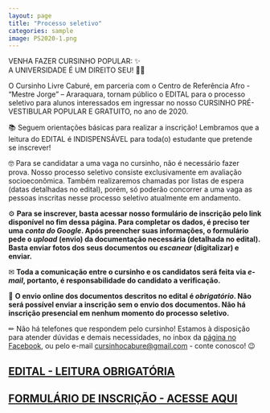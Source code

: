 ```yaml
---
layout: page
title: "Processo seletivo"
categories: sample
image: PS2020-1.png
---
```


<meta property="og:url"                content="http://www.cursinhocabure.org/pages/processoseletivo.html" />
<meta property="og:type"               content="article" />
<meta property="og:title"              content="Cursinho Livre Caburé - Processo Seletivo 2020" />
<meta property="og:description"        content="O Cursinho Livre Caburé, em parceria com o Centro de Referência Afro - “Mestre Jorge” – Araraquara, tornam público o EDITAL para o processo seletivo para alunos interessados em ingressar no nosso CURSINHO PRÉ-VESTIBULAR POPULAR E GRATUITO, no ano de 2020." />
<meta property="og:image"              content="http://www.cursinhocabure.org/assets/img/PS2020-1.png" />

VENHA FAZER CURSINHO POPULAR: ✨ <br>
A UNIVERSIDADE É UM DIREITO SEU! 👩‍🎓

O Cursinho Livre Caburé, em parceria com o Centro de Referência Afro - “Mestre Jorge” – Araraquara, tornam público o EDITAL para o processo seletivo para alunos interessados em ingressar no nosso CURSINHO PRÉ-VESTIBULAR POPULAR E GRATUITO, no ano de 2020.

📚 Seguem orientações básicas para realizar a inscrição! Lembramos que a leitura do EDITAL é INDISPENSÁVEL para toda(o) estudante que pretende se inscrever!

🤓 Para se candidatar a uma vaga no cursinho, não é necessário fazer prova. Nosso processo seletivo consiste exclusivamente em avaliação socioeconômica. Também realizaremos chamadas por listas de espera (datas detalhadas no edital), porém, só poderão concorrer a uma vaga as pessoas inscritas nesse processo seletivo atualmente em andamento.

⚙ **Para se inscrever, basta acessar nosso formulário de inscrição pelo link disponível no fim dessa página. Para completar os dados, é preciso ter uma *conta do Google*. Após preencher suas informações, o formulário pede o *upload* (envio) da documentação necessária (detalhada no edital). Basta enviar fotos dos seus documentos ou *escanear* (digitalizar) e enviar.**

✉ **Toda a comunicação entre o cursinho e os candidatos será feita via *e-mail*, portanto, é responsabilidade do candidato a verificação.**

📌 **O envio online dos documentos descritos no edital é *obrigatório*. Não será possível enviar a inscrição sem o envio dos documentos. Não há inscrição presencial em nenhum momento do processo seletivo.**

✏ Não há telefones que respondem pelo cursinho! Estamos à disposição para atender dúvidas e demais necessidades, no inbox da <a href="https://www.facebook.com/cursinhocabure">página no Facebook</a>, ou pelo e-mail <a href="mailto:cursinhocabure@gmail.com">cursinhocabure@gmail.com</a> - conte conosco! 😉

## <a href="https://ia601506.us.archive.org/30/items/edital2020/EDITAL%202020.pdf"><u><b>EDITAL - LEITURA OBRIGATÓRIA</b></u></a>

## <a href="https://docs.google.com/forms/d/e/1FAIpQLSffSukusPnN6LUeusPr2TvwR7cuDGOK4-9R-b56rvzih5la3g/viewform"><u><b>FORMULÁRIO DE INSCRIÇÃO - ACESSE AQUI</b></u></a>